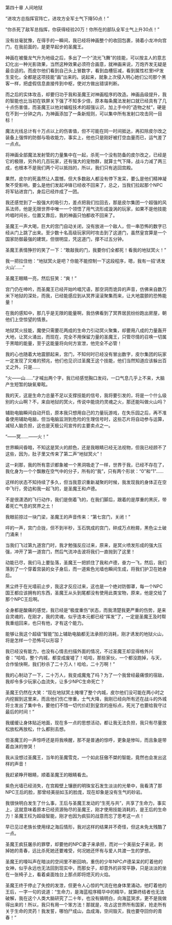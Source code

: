 第四十章 人间地狱


“进攻方总指挥官阵亡，进攻方全军士气下降50点！”

“你杀死了敌军总指挥，你获得经验20万！你所在的部队全军士气上升30点！”

没有丝毫犹豫，在得手的一瞬间，我已经将神画整个的收回包裹，骑着小龙冲向宫门，在我前面的，是更早起步的圣魔王。

神画在被蜃龙气升为地级之后，多出了一个“流光飞舞”的技能，可以按主人的意志幻化出一种光影效果，当然这种效果必须符合画意，就神画来说，万炮齐发无疑是最合适的。而皮尔他们看到自己头上冒数字，看到血槽狂减，看到属性栏里HP发生变化，全都是这项技能“画”出来的。说起来，就象上次侵入明心她们公司那个黑客一样，把虚假信息直接传到中枢，使对方做出错误判断。

而之后的实体攻击，却要归功于我和圣魔王对神画程序的改造。神画品级提升，我的智能也比当初在铁屏关下强了不知多少倍，原本每条魔法发射口就已经具有了几十点伤害值，而圣魔王以他对编程技术的超强认识，加上手中的“造物之杖”，硬是在不到一分钟之内，为神画添加了一条新规则，可以集中所有发射口攻击同一目标！

魔法光线总计有十万点以上的伤害值，但不可能在同一时间抵达，再扣除皮尔改之装备上强悍的防御与吸收能力，事实上，他也只是刚好被打空血量而已，运气差了一点点。

将神画全部魔法发射管的力量集中在一起，杀死一个没有防备的皮尔改之，已经是它的极限，另外的几百玩家，还有强大的宠物群，就算士气下降，战斗力减了两三成，也根本不是我们两个可以抵挡的，所以，我们只有逃回宫殿。

果然，皮尔的死虽然让人震憾，但大多数敌人都没有停下发呆，要么是他们精神凝聚不受影响，要么是他们发起冲锋已经收不回来了，总之，当我们拉起那个NPC将军钻进宫门，身后已经炸成了一团。

我还感觉到了一股强大的吸引力，差点把我们拉回去，那是皮尔集团一个超强的风系法师，他是无限世界中唯一一个领悟了用气流形成漩涡的玩家，如果不是他技能吟唱时间长，位置又靠后，我的神画只怕都收不回来了。

圣魔王一声大喝，巨大的宫门自动关闭，没有放进一个敌人，但一串恐怖的数字已经从门上跳了出来。至少数十名高级玩家同时攻击到了这道门，虽然皇宫算是一个国家防御最强的建筑，但很明显，凭这道门，撑不过五分钟。

圣魔王表情狰狞的笑了一下：“敢敲我的门，我要你们全都死！看我的地狱冥火！”

我一把拉住他：“地狱冥火是吧？你能不能控制一下这段程序，嗯，我有一招‘诱发火山’……”

圣魔王眼睛一亮，然后狂笑：“爽！”

宫门仍在呻吟，而圣魔王已经开始吟唱咒语，那空洞而诡异的声音，仿佛来自数万米下地狱的深处，而我，已经能感应到从冥界滚滚聚集而来，让大地震颤的恐怖能量！

在我的感知中，那几乎是无限的能量啊，我仿佛看到了冥界居民纷纷跑出房屋，朝他们上空惊望的情景。

地狱冥火技能，魔使只需要花两成的生命力引动冥火聚集，却要用八成的力量轰开大地，让冥火涌出，而现在，完全不用保留力量的圣魔王，只管尽情的召唤一切属于黑暗的能量，至于这能量将向何方宣泄，他完全不必管！

我的心也随着大地震颤起来，宫门，不知何时已经没有冒出数字，皮尔集团的玩家一定发现了灾难的预兆，他们也见识过圣魔王这个技能，他们当然知道应该躲出百丈之外，只是……

“火——山……”才喊出两个字，我已经感觉胸口发闷，一口气息几乎上不来，大脑产生短暂的缺氧晕眩。

我的天，这是生命力总量不足以支撑技能的信号，我将要引发的，将是一个什么级别的火山啊？不，来自地狱的冥火，传说中能烧灼灵魂之火，那还能叫做火山吗？

辅助电脑瞬间自动开启，原本我只想用自己的力量玩游戏，在失乐园之后，再不准备使用辅助电脑，但当电脑监测到危险的生理信号时，这些芯片将自动参与运算，减轻人脑负担，这也是天极公司宣传的主要卖点之一。

“——冥……——火！”

世界瞬间昏暗，不知这是冥火的颜色，还是我眼睛已经无法视物，但我已经顾不了这些，因为，肚子里又传来了第二声“地狱冥火”！

这一刹那，我的所有意识都象被一个黑洞吸走了一样，世界于我，已经不存在了，我化身为一个个飘散在空气中的分子，所有的“我”，只有两个形状：“0”和“1”……

这样的状态不知持续了多久，但当我意识重新凝聚的时候，我发现我的身体正在空中飞行，旁边和我一起飞的，是圣魔王和卢德。

不是很潇洒的飞行动作，我们是倒着飞的，在我们脚后，跟着的是厚重的黑灰，带着死亡气息的冥界之土！

我眼前掠过一块门梁，圣魔王的声音传来：“第七宫门，关闭！”

呯的一声，宫门合拢，但不到半秒，玉石筑成的宫门，碎成万点粉屑，黑色尘土破门涌来！

当我们飞过第九道宫门时，我才勉强反应过来，原来，是冥火喷发形成的强大压强，冲开了第一道宫门，然后气流冲击波将我们一直抛到了这里！

动能已尽，我们马上要坠落，圣魔王一把抓住了我和卢德，奋力一飞，然后，我们落到了一个穿着宫装的女子身后，而一道紫色光墙也瞬间生成，将我们护卫在她身后。

黑尘终于在光墙前止步，我这才反应过来，这也是一个绝对防御罩，每一个NPC国王都应该拥有的东西，圣魔王从头到尾都没有使用此类宝物，原来，他是交给了那个NPC王后啊。

全身都是酸痛的感觉，我已经是“极度重伤”状态，而我清楚我更严重的伤势，是来自灵魂的，在刚才，我的灵魂，似乎连本元都已经“挥发”了，一定是圣魔王及时帮我重组回来，也只有他，才有这个能力。

能够让我这个超级“智能”加上辅助电脑都无法承担的消耗，刚才诱发的地狱火山，将是怎样一个恐怖可以形容？

我已经没有能力，也没有心情去扫描外面的情况，不过圣魔王却显得格外兴奋：“哈哈，整个内城，都变成废墟了！哈哈，那些家伙，一个都没跑掉，与天，合作愉快啊，我们秒杀了二十万人！哈哈，二十万啊！”

我的心制动了一下，二十万人，我变成魔鬼了吗？为了一个我曾经最痛恨的宿敌，我却令多少玩家心血流失，让多少NPC生命死亡？

圣魔王仍然在大笑：“现在地狱冥土掩埋了整个内城，皮尔他们没可能在两小时之内挖掘到这里来，而且他们伤亡惨重，士气大降，我刚已经向所有还在战斗的外城将士发出了集中令，要他们不惜一切代价赶到皇宫的座标点，死光了也要给我守过最后的时间！”

我缓缓让身体贴近地面，现在多一点的思想活动，都让我无法负担，我只有尽量放松放松再放松，什么都别去想。

但圣魔王的一声惊呼还是将我唤醒，那不是普通的惊呼，更象是惨叫，而且象是带着血沫的惨哭！

我从没想过圣魔王，当年的圣魔雪克，一个如此狂傲不桀的智能，竟然也会发出这样的声音！

我赶紧睁开眼睛，顺着圣魔王的眼睛看去。

紫色光墙已经消失，在宫殿壁上镶嵌的明珠宝石发生淡淡的光晕中，我看清了那NPC王后的脸，那曾经美丽如玉的脸庞，现在却象是没有生气的砂岩。

我很快明白发生了什么事，王后与圣魔王发动的“生死与共”，共享了生命力，事实上，这就意味着原本已经资源殆尽的圣魔王，刚才使用技能消耗的，是王后的生命力！圣魔王枉为超级智能，刚才也因为疯狂的战意而忘了思考这一点！

早已见过老族长使用绿之海后情形，我对这样的结果并不奇怪，但这未免太残酷了一点。

圣魔王疯狂屠杀的罪孽，却要他的NPC妻子来承担，而对一个美丽女子来说，剥掉她的青春，远比杀死她还要难受，何况她还怀有与爱人共渡一生的梦想。

圣魔王的嚎叫声在暗淡的空间里不断回响，重伤的少年NPC卢德呆呆的盯着他的女神，似乎永远也无法回到现实中，而那女子，却意外的非常平静，只是淡淡的坐在一张椅子上，看着桌面烛台上那点即将熄灭的火焰。

圣魔王终于停止了失控的发泄，但更令人心惊的气流在他身体里涌动，他盯着他的王后，一字一句的说道：“生命力，是海蓝程序精华中的精华，就算终结者也无法破解，我在这个人类大脑研究了二十年，也没有搞明白，向海蓝哭求，更不是我做得出来的！所以，我只有用一个笨方法！那就是，攻占这世界所有国家，抢走所有关于生命的灵药！我发誓，哪怕尸成山，血成海，空间毁灭，我也要夺回你的青春！”





